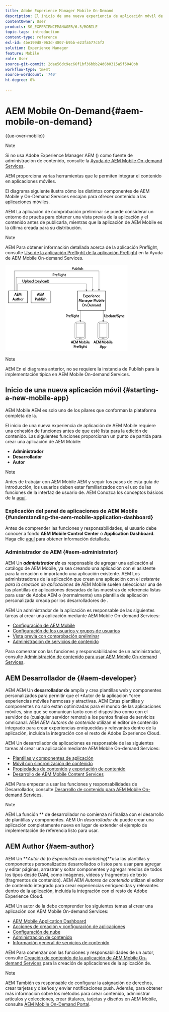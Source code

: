 ```yaml
---
title: Adobe Experience Manager Mobile On-Demand
description: El inicio de una nueva experiencia de aplicación móvil de Adobe Experience Manager AEM () requiere una cohesión de funciones antes de que esté lista para la edición de contenido. AEM Siga esta página para empezar a usar los servicios móviles bajo demanda de la aplicación de la versión de.
contentOwner: User
products: SG_EXPERIENCEMANAGER/6.5/MOBILE
topic-tags: introduction
content-type: reference
exl-id: 4be199d8-963d-4807-b9bb-e23fa577c5f2
solution: Experience Manager
feature: Mobile
role: User
source-git-commit: 2dae56dc9ec66f1bf36bbb24d6b0315a5f5040bb
workflow-type: tm+mt
source-wordcount: '740'
ht-degree: 0%

---
```


# AEM Mobile On-Demand{#aem-mobile-on-demand}

{{ue-over-mobile}}

>[!NOTE]
>
>Si no usa Adobe Experience Manager AEM () como fuente de administración de contenido, consulte la [Ayuda de AEM Mobile On-demand Services](https://helpx.adobe.com/digital-publishing-solution/topics.html).

AEM proporciona varias herramientas que le permiten integrar el contenido en aplicaciones móviles.

El diagrama siguiente ilustra cómo los distintos componentes de AEM Mobile y On-Demand Services encajan para ofrecer contenido a las aplicaciones móviles.

AEM La aplicación de comprobación preliminar se puede considerar un entorno de prueba para obtener una vista previa de la aplicación y el contenido antes de publicarla, mientras que la aplicación de AEM Mobile es la última creada para su distribución.

>[!NOTE]
>
>AEM Para obtener información detallada acerca de la aplicación Preflight, consulte [Uso de la aplicación Preflight de la aplicación Preflight](https://helpx.adobe.com/digital-publishing-solution/help/preflight-app.html) en la Ayuda de AEM Mobile On-demand Services.

![chlimage_1-171](assets/chlimage_1-171.png)

>[!NOTE]
>
>AEM En el diagrama anterior, no se requiere la instancia de Publish para la implementación típica en AEM Mobile On-demand Services.

## Inicio de una nueva aplicación móvil {#starting-a-new-mobile-app}

AEM Mobile AEM es solo uno de los pilares que conforman la plataforma completa de la.

El inicio de una nueva experiencia de aplicación de AEM Mobile requiere una cohesión de funciones antes de que esté lista para la edición de contenido. Las siguientes funciones proporcionan un punto de partida para crear una aplicación de AEM Mobile:

* **Administrador**
* **Desarrollador**
* **Autor**

>[!NOTE]
>
>Antes de trabajar con AEM Mobile AEM y seguir los pasos de esta guía de introducción, los usuarios deben estar familiarizados con el uso de las funciones de la interfaz de usuario de. AEM Conozca los conceptos básicos de la [aquí](/help/sites-deploying/deploy.md).

### Explicación del panel de aplicaciones de AEM Mobile {#understanding-the-aem-mobile-application-dashboard}

Antes de comprender las funciones y responsabilidades, el usuario debe conocer a fondo **AEM Mobile Control Center** o **Application Dashboard**. Haga clic [aquí](/help/mobile/mobile-apps-ondemand-application-dashboard.md) para obtener información detallada.

### Administrador de AEM {#aem-administrator}

AEM Un ***administrador de*** es responsable de agregar una aplicación al catálogo de AEM Mobile, ya sea creando una aplicación con el asistente para la creación o importando una aplicación existente. AEM Los administradores de la aplicación que crean una aplicación con el *asistente para la creación de aplicaciones* de AEM Mobile suelen seleccionar una de las plantillas de aplicaciones deseadas de las muestras de referencia listas para usar de Adobe AEM o (normalmente) una plantilla de aplicación personalizada creada por los desarrolladores de *.*

AEM Un administrador de la aplicación es responsable de las siguientes tareas al crear una aplicación mediante AEM Mobile On-demand Services:

* [Configuración de AEM Mobile](/help/mobile/aem-mobile-setup.md)
* [Configuración de los usuarios y grupos de usuarios](/help/mobile/aem-mobile-configure-users.md)
* [Vista previa con comprobación preliminar](/help/mobile/aem-mobile-manage-ondemand-services.md)
* [Administración de servicios de contenido](/help/mobile/developing-content-services.md)

Para comenzar con las funciones y responsabilidades de un administrador, consulte [Administración de contenido para usar AEM Mobile On-demand Services](/help/mobile/aem-mobile.md).

## AEM Desarrollador de {#aem-developer}

AEM AEM Un **desarrollador de** amplía y crea plantillas web y componentes personalizados para permitir que el *Autor de la aplicación *cree experiencias móviles hermosas y atractivas. AEM Estas plantillas y componentes no solo están optimizadas para el mundo de las aplicaciones móviles, sino que se comunican tanto con el dispositivo como con el servidor de (cualquier servidor remoto) a los puntos finales de servicios omnicanal. AEM AEM *Autores de contenido* utilizan el editor de contenido integrado para crear experiencias enriquecidas y relevantes dentro de la aplicación, incluida la integración con el resto de Adobe Experience Cloud.

AEM Un desarrollador de aplicaciones es responsable de las siguientes tareas al crear una aplicación mediante AEM Mobile On-demand Services:

* [Plantillas y componentes de aplicación](/help/mobile/app-templates-and-components1.md)
* [Móvil con sincronización de contenido](/help/mobile/mobile-ondemand-contentsync.md)
* [Propiedades de contenido y exportación de contenido](/help/mobile/on-demand-content-properties-exporting.md)
* [Desarrollo de AEM Mobile Content Services](/help/mobile/developing-content-services.md)

AEM Para empezar a usar las funciones y responsabilidades de Desarrollador, consulte [Desarrollo de contenido para AEM Mobile On-demand Services](/help/mobile/aem-mobile-on-demand.md).

>[!NOTE]
>
>AEM La función ** de desarrollador no comienza ni finaliza con el desarrollo de plantillas y componentes. AEM Un *desarrollador de* puede crear una aplicación completamente nueva en lugar de extender el ejemplo de implementación de referencia listo para usar.

## AEM Author {#aem-author}

AEM Un ***Autor de* (o *Especialista en marketing*)**usa las plantillas y componentes personalizados desarrollados o listos para usar para agregar y editar páginas, arrastrar y soltar componentes y agregar medios de todos los tipos desde DAM, como imágenes, vídeos y fragmentos de texto (fragmentos de contenido). AEM AEM *Autores de contenido* utilizan el editor de contenido integrado para crear experiencias enriquecidas y relevantes dentro de la aplicación, incluida la integración con el resto de Adobe Experience Cloud.

AEM Un autor de la debe comprender los siguientes temas al crear una aplicación con AEM Mobile On-demand Services:

* [AEM Mobile Application Dashboard](/help/mobile/mobile-apps-ondemand-application-dashboard.md)
* [Acciones de creación y configuración de aplicaciones](/help/mobile/mobile-apps-ondemand-application-create-configure-action.md)
* [Configuración de nube](/help/mobile/mobile-on-demand-associating-an-on-demand-app-to-cloud-configuration.md)
* [Administración de contenido](/help/mobile/mobile-apps-ondemand-manage-content-ondemand.md)
* [Información general de servicios de contenido](/help/mobile/develop-content-as-a-service.md)

AEM Para comenzar con las funciones y responsabilidades de un autor, consulte [Creación de contenido de la aplicación de AEM Mobile On-demand Services](/help/mobile/mobile-apps-ondemand.md) para la creación de aplicaciones de la aplicación de.

>[!NOTE]
>
>AEM También es responsable de configurar la asignación de derechos, crear tarjetas y diseños y enviar notificaciones push. Además, para obtener más información sobre los métodos para crear contenido, administrar artículos y colecciones, crear titulares, tarjetas y diseños en AEM Mobile, consulte [AEM Mobile On-Demand Portal](https://helpx.adobe.com/digital-publishing-solution/topics.html#dynamicpod_reference_2).
